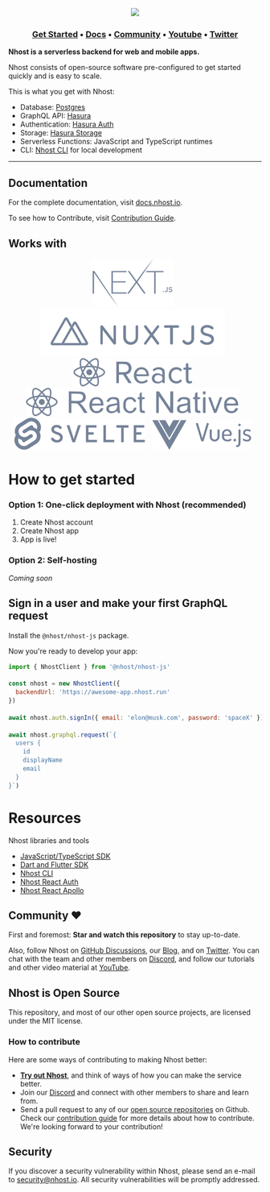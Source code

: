 
<div align="center">

<p align="center">
  <img width="237" src="https://raw.githubusercontent.com/nhost/nhost/main/assets/logo.png"/>
</p>
</div>

<h3 align="center">
  <b><a href="https://docs.nhost.io/get-started">Get Started</a></b>
  •
  <a href="https://docs.nhost.io/">Docs</a>
  •
  <a href="https://nhost.io/discord">Community</a>
  •
  <a href="https://www.youtube.com/channel/UCJ7irtvV9Y0EQMxpabb6ntg">Youtube</a>
  •
  <a href="https://twitter.com/nhostio">Twitter</a> 
  </h3>
  
**Nhost is a serverless backend for web and mobile apps.** 

Nhost consists of open-source software pre-configured to get started quickly and is easy to scale.

This is what you get with Nhost:

- Database: [Postgres](https://www.postgresql.org/)
- GraphQL API: [Hasura](https://hasura.io/)
- Authentication: [Hasura Auth](https://github.com/nhost/hasura-auth/)
- Storage: [Hasura Storage](https://github.com/nhost/hasura-backend-plus/)
- Serverless Functions: JavaScript and TypeScript runtimes
- CLI: [Nhost CLI](https://docs.nhost.io/reference/cli) for local development

---

## ****Documentation****

For the complete documentation, visit [docs.nhost.io](http://docs.nhost.io/).

To see how to Contribute, visit [Contribution Guide](https://github.com/nhost/nhost/blob/main/CONTRIBUTING.md).

## Works with

<div align="center">
<p>
<a style="margin-right: 10px;" href="https://github.com/nhost/nhost/tree/main/templates/web/nextjs-apollo"><img src="assets/nextjs.svg"/></a>
<a style="margin-right: 10px;" href="https://github.com/nhost/nhost/tree/main/examples/nuxt-apollo"><img src="assets/nuxtjs.svg"/></a>
<a style="margin-right: 10px;" href="https://github.com/nhost/nhost/tree/main/templates/web/react-apollo"><img src="assets/react.svg"/></a>
<a style="margin-right: 10px;" href="https://github.com/nhost/nhost-dart/tree/main/packages/nhost_flutter_graphql/example"><img src="assets/react-native.svg"/></a>
<a style="margin-right: 10px;" href="https://docs.nhost.io/reference/sdk"><img src="assets/svelte.svg"/></a>
<a style="margin-right: 10px;" href="https://docs.nhost.io/reference/sdk"><img src="assets/vuejs.svg"/></a>
</p>
</div>

# How to get started

### Option 1: One-click deployment with Nhost (recommended)

1. Create Nhost account
2. Create Nhost app
3. App is live! 

### Option 2: Self-hosting

*Coming soon*

## Sign in a user and make your first GraphQL request

Install the `@nhost/nhost-js` package.

Now you're ready to develop your app:

```jsx
import { NhostClient } from '@nhost/nhost-js'

const nhost = new NhostClient({
  backendUrl: 'https://awesome-app.nhost.run'
})

await nhost.auth.signIn({ email: 'elon@musk.com', password: 'spaceX' })

await nhost.graphql.request(`{
  users {
    id
    displayName
    email
  }
}`)
```

# **Resources**

Nhost libraries and tools

- [JavaScript/TypeScript SDK](https://docs.nhost.io/reference/sdk)
- [Dart and Flutter SDK](https://github.com/nhost/nhost-dart)
- [Nhost CLI](https://docs.nhost.io/reference/cli)
- [Nhost React Auth](https://docs.nhost.io/reference/supporting-libraries/react-auth)
- [Nhost React Apollo](https://docs.nhost.io/reference/supporting-libraries/react-apollo)

## **Community ❤️**

First and foremost: **Star and watch this repository** to stay up-to-date.

Also, follow Nhost on [GitHub Discussions](https://github.com/nhost/nhost/discussions), our [Blog](https://nhost.io/blog), and on [Twitter](https://twitter.com/nhostio). You can chat with the team and other members on [Discord](https://discord.com/invite/9V7Qb2U), and follow our tutorials and other video material at [YouTube](https://www.youtube.com/channel/UCJ7irtvV9Y0EQMxpabb6ntg?view_as=subscriber).

## **Nhost is Open Source**

This repository, and most of our other open source projects, are licensed under the MIT license.

### **How to contribute**

Here are some ways of contributing to making Nhost better:

- **[Try out Nhost](https://docs.nhost.io/get-started/quick-start)**, and think of ways of how you can make the service better.
- Join our [Discord](https://discord.com/invite/9V7Qb2U) and connect with other members to share and learn from.
- Send a pull request to any of our [open source repositories](https://github.com/nhost) on Github. Check our [contribution guide](https://github.com/nhost/nhost/blob/main/CONTRIBUTING.md) for more details about how to contribute. We're looking forward to your contribution!

## **Security**

If you discover a security vulnerability within Nhost, please send an e-mail to [security@nhost.io](mailto:security@nhost.io). All security vulnerabilities will be promptly addressed.